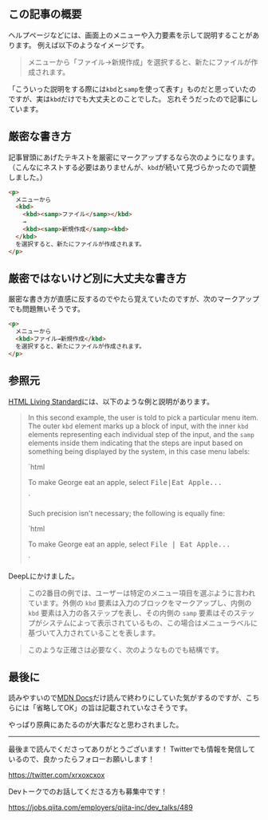 <!--
title:   UIの説明をする際のマークアップにkbdとsampをセットで使うかと思いきやkbdだけでも大丈夫らしい
tags:    HTML,tips
id:      fc1f562510e0f75c3677
private: false
-->
## この記事の概要

ヘルプページなどには、画面上のメニューや入力要素を示して説明することがあります。
例えば以下のようなイメージです。

> メニューから「ファイル→新規作成」を選択すると、新たにファイルが作成されます。

「こういった説明をする際には`kbd`と`samp`を使って表す」ものだと思っていたのですが、実は`kbd`だけでも大丈夫とのことでした。
忘れそうだったので記事にしています。

## 厳密な書き方

記事冒頭にあげたテキストを厳密にマークアップするなら次のようになります。
（こんなにネストする必要はありませんが、`kbd`が続いて見づらかったので調整しました。）

```html
<p>
  メニューから
  <kbd>
    <kbd><samp>ファイル</samp></kbd>
    →
    <kbd><samp>新規作成</samp><kbd>
  </kbd>
  を選択すると、新たにファイルが作成されます。
</p>
```

## 厳密ではないけど別に大丈夫な書き方

厳密な書き方が直感に反するのでやたら覚えていたのですが、次のマークアップでも問題無いそうです。

```html
<p>
  メニューから
  <kbd>ファイル→新規作成</kbd>
  を選択すると、新たにファイルが作成されます。
</p>
```

## 参照元

[HTML Living Standard](https://html.spec.whatwg.org/multipage/text-level-semantics.html#the-kbd-element)には、以下のような例と説明があります。

> In this second example, the user is told to pick a particular menu item. The outer `kbd` element marks up a block of input, with the inner `kbd` elements representing each individual step of the input, and the `samp` elements inside them indicating that the steps are input based on something being displayed by the system, in this case menu labels:
>
> `html
> <p>To make George eat an apple, select
>   <kbd><kbd><samp>File</samp></kbd>|<kbd><samp>Eat Apple...</samp></kbd></kbd>
> </p>
> `
>
> Such precision isn't necessary; the following is equally fine:
>
> `html
> <p>To make George eat an apple, select <kbd>File | Eat Apple...</kbd></p>
> `

DeepLにかけました。

> この2番目の例では、ユーザーは特定のメニュー項目を選ぶように言われています。外側の `kbd` 要素は入力のブロックをマークアップし、内側の `kbd` 要素は入力の各ステップを表し、その内側の `samp` 要素はそのステップがシステムによって表示されているもの、この場合はメニューラベルに基づいて入力されていることを表します。

> このような正確さは必要なく、次のようなものでも結構です。

## 最後に

読みやすいので[MDN Docs](https://developer.mozilla.org/en-US/docs/Web/HTML/Element/kbd)だけ読んで終わりにしていた気がするのですが、こちらには「省略してOK」の旨は記載されていなさそうです。

やっぱり原典にあたるのが大事だなと思わされました。

---

最後まで読んでくださってありがとうございます！
Twitterでも情報を発信しているので、良かったらフォローお願いします！

https://twitter.com/xrxoxcxox

Devトークでのお話してくださる方も募集中です！

https://jobs.qiita.com/employers/qiita-inc/dev_talks/489